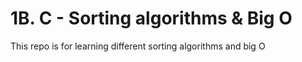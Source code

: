 
# 1B. C - Sorting algorithms & Big O

This repo is for learning different sorting algorithms and big O
